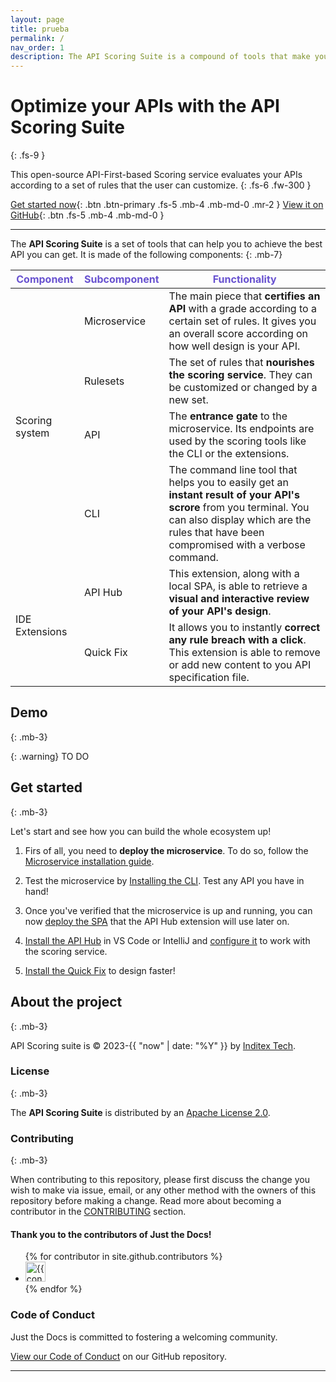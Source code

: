 ```yaml
---
layout: page
title: prueba
permalink: /
nav_order: 1
description: The API Scoring Suite is a compound of tools that make your journey of designing an API much more easy.
---
```


# Optimize your APIs with the **API Scoring Suite**
{: .fs-9 }

This open-source API-First-based Scoring service evaluates your APIs according to a set of rules that the user can customize.
{: .fs-6 .fw-300 }

[Get started now](#get-started){: .btn .btn-primary .fs-5 .mb-4 .mb-md-0 .mr-2 }
[View it on GitHub](/github-repositories){: .btn .fs-5 .mb-4 .mb-md-0 }

---

The **API Scoring Suite** is a set of tools that can help you to achieve the best API you can get. It is made of the following components:
{: .mb-7}

<table>
  <thead>
    <tr>
      <th style="color:#6852D0;">Component</th>
      <th style="color:#6852D0;">Subcomponent</th>
      <th style="color:#6852D0;">Functionality</th>
    </tr>
  </thead>
  <tbody>
    <tr>
      <td rowspan= "4">Scoring system</td>
      <td>Microservice</td>
      <td>The main piece that <strong>certifies an API</strong> with a grade according to a certain set of rules. It gives you an overall score according on how well design is your API.</td>
    </tr>
    <tr>
      <td>Rulesets</td>
      <td>The set of rules that <strong>nourishes the scoring service</strong>. They can be customized or changed by a new set.</td>
    </tr>
    <tr>
      <td>API</td>
      <td>The <strong>entrance gate</strong> to the microservice. Its endpoints are used by the scoring tools like the CLI or the extensions.</td>
    </tr>
    <tr>
      <td>CLI</td>
      <td>The command line tool that helps you to easily get an <strong>instant result of your API's scrore</strong> from you terminal. You can also display which are the rules that have been compromised with a verbose command.</td>
    </tr>
    <tr>
      <td rowspan= "2">IDE Extensions</td>
      <td>API Hub</td>
      <td>This extension, along with a local SPA, is able to retrieve a <strong>visual and interactive review of your API's design</strong>.</td>
    </tr>
    <tr>
      <td>Quick Fix</td>
      <td>It allows you to instantly <strong>correct any rule breach with a click</strong>. This extension is able to remove or add new content to you API specification file.</td>
    </tr>
  </tbody>

</table>

## Demo
{: .mb-3}

{: .warning}
TO DO

## Get started 
{: .mb-3}

Let's start and see how you can build the whole ecosystem up!

1. Firs of all, you need to **deploy the microservice**. To do so, follow the [Microservice installation guide](/scoring-system/microservice/#installation).

2. Test the microservice by [Installing the CLI](/scoring-system/cli/#installation-and-usage). Test any API you have in hand!

3. Once you've verified that the microservice is up and running, you can now [deploy the SPA](/ide-extensions/overview/#spa-deployment) that the API Hub extension will use later on.

4. [Install the API Hub](/ide-extensions/overview/#installation) in VS Code or IntelliJ and [configure it](/ide-extensions/api-hub/#settings) to work with the scoring service.

5. [Install the Quick Fix](/ide-extensions/overview/#installation) to design faster!

## About the project
{: .mb-3}

API Scoring suite is &copy; 2023-{{ "now" | date: "%Y" }} by [Inditex Tech](https://github.com/InditexTech).

### License
{: .mb-3}

The **API Scoring Suite** is distributed by an [Apache License 2.0](https://github.com/InditexTech/api-scoring-engine/blob/main/LICENSE).

### Contributing
{: .mb-3}

When contributing to this repository, please first discuss the change you wish to make via issue,
email, or any other method with the owners of this repository before making a change. Read more about becoming a contributor in the [CONTRIBUTING](/contributing/) section.

#### Thank you to the contributors of Just the Docs!

<ul class="list-style-none">
{% for contributor in site.github.contributors %}
  <li class="d-inline-block mr-1">
     <a href="{{ contributor.html_url }}"><img src="{{ contributor.avatar_url }}" width="32" height="32" alt="{{ contributor.login }}"></a>
  </li>
{% endfor %}
</ul>

### Code of Conduct

Just the Docs is committed to fostering a welcoming community.

[View our Code of Conduct](https://github.com/just-the-docs/just-the-docs/tree/main/CODE_OF_CONDUCT.md) on our GitHub repository.

----

[^1]: The [source file for this page] uses all three markup languages.

[^2]: [It can take up to 10 minutes for changes to your site to publish after you push the changes to GitHub](https://docs.github.com/en/pages/setting-up-a-github-pages-site-with-jekyll/creating-a-github-pages-site-with-jekyll#creating-your-site).

[Jekyll]: https://jekyllrb.com
[Markdown]: https://daringfireball.net/projects/markdown/
[Liquid]: https://github.com/Shopify/liquid/wiki
[Front matter]: https://jekyllrb.com/docs/front-matter/
[source file for this page]: https://github.com/just-the-docs/just-the-docs/blob/main/index.md
[Just the Docs Template]: https://just-the-docs.github.io/just-the-docs-template/
[Just the Docs]: https://just-the-docs.github.io/just-the-docs/
[Just the Docs README]: https://github.com/just-the-docs/just-the-docs/blob/main/README.md
[GitHub Pages]: https://pages.github.com/
[Template README]: https://github.com/just-the-docs/just-the-docs-template/blob/main/README.md
[GitHub Pages / Actions workflow]: https://github.blog/changelog/2022-07-27-github-pages-custom-github-actions-workflows-beta/
[use the template]: https://github.com/just-the-docs/just-the-docs-template/generate
